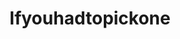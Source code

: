 ---
title: Ifyouhadtopickone
crosslinks:
- livven
- TrueFMK
- ifyouhadtorankthem
- PickOne
- Serendipity
- JizzedToThis
- Ifyouhadtochoosejust1
- ass
- SophieMudd
- iskralawrence
- StraightGirlsPlaying
- SexyAss
- nsfw
- hipcleavage
- UnrealGirls
- STPeach
- RachelCook
- Anna_Faith
- Kanye
- Sammy_Braddy
---